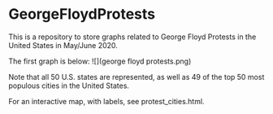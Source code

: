 # GeorgeFloydProtests
This is a repository to store graphs related to George Floyd Protests in the United States in May/June 2020.

The first graph is below: 
![](george floyd protests.png)

Note that all 50 U.S. states are represented, as well as 49 of the top 50 most populous cities in the United States.

For an interactive map, with labels, see protest_cities.html.

